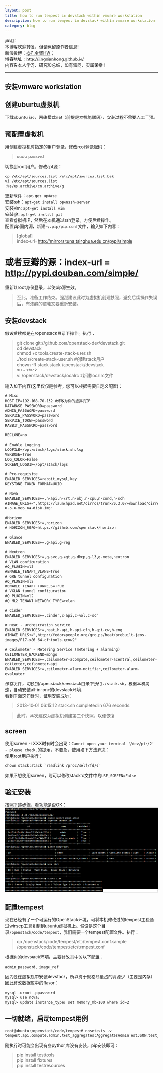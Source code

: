 ```yaml
---
layout: post
title: how to run tempest in devstack within vmware workstation
description: how to run tempest in devstack within vmware workstation
category: blog
---
```


声明：  
本博客欢迎转发，但请保留原作者信息!  
新浪微博：[@孔令贤HW](http://weibo.com/lingxiankong)；   
博客地址：<http://lingxiankong.github.io/>  
内容系本人学习、研究和总结，如有雷同，实属荣幸！

----------------------

## 安装vmware workstation

## 创建ubuntu虚拟机
下载ubuntu iso，网络模式nat（前提是本机能联网），安装过程不需要人工干预。

## 预配置虚拟机
用创建虚拟机时指定的用户登录，修改root登录密码：

> sudo passwd

切换到root用户。修改apt源：

	cp /etc/apt/sources.list /etc/apt/sources.list.bak
	vi /etc/apt/sources.list 
	:%s/us.archive/cn.archive/g

更新软件：`apt-get update`  
安装ssh：`apt-get install openssh-server`  
安装vim: `apt-get install vim`  
安装git: `apt-get install git`  
查看虚拟机IP，然后在本机通过ssh登录，方便后续操作。  
配置pip国内源，新建`~/.pip/pip.conf`文件，输入如下内容：

>[global]  
index-url=http://mirrors.tuna.tsinghua.edu.cn/pypi/simple  
# 或者豆瓣的源：index-url = http://pypi.douban.com/simple/

重新以root身份登录，以使pip源生效。

>至此，准备工作结束。强烈建议此时为虚拟机创建快照，避免后续操作失误后，有洁癖的童鞋又要重新安装。

## 安装devstack
假设后续都是在/openstack目录下操作。执行：

>git clone git://github.com/openstack-dev/devstack.git   
cd devstack  
chmod +x tools/create-stack-user.sh  
./tools/create-stack-user.sh #创建stack用户  
chown -R stack:stack /openstack/devstack  
su - stack  
vi /openstack/devstack/localrc #新建localrc文件

输入如下内容(这里仅仅是参考，您可以根据需要自定义配置)：

	# Misc
	HOST_IP=192.168.70.132 #修改为你的虚拟机IP
	DATABASE_PASSWORD=password
	ADMIN_PASSWORD=password
	SERVICE_PASSWORD=password
	SERVICE_TOKEN=password
	RABBIT_PASSWORD=password
    
    RECLONE=no
	
	# Enable Logging
	LOGFILE=/opt/stack/logs/stack.sh.log
	VERBOSE=True
    LOG_COLOR=False
	SCREEN_LOGDIR=/opt/stack/logs
	
	# Pre-requisite
	ENABLED_SERVICES=rabbit,mysql,key
    KEYSTONE_TOKEN_FORMAT=UUID
	
	# Nova
	ENABLED_SERVICES+=,n-api,n-crt,n-obj,n-cpu,n-cond,n-sch
	#IMAGE_URLS+=",https://launchpad.net/cirros/trunk/0.3.0/+download/cirros-0.3.0-x86_64-disk.img"
	
	#Horizon
	ENABLED_SERVICES+=,horizon
    # HORIZON_REPO=https://github.com/openstack/horizon
	
	# Glance
	ENABLED_SERVICES+=,g-api,g-reg
	
	# Neutron
	ENABLED_SERVICES+=,q-svc,q-agt,q-dhcp,q-l3,q-meta,neutron
    # VLAN configuration
    #Q_PLUGIN=ml2
    #ENABLE_TENANT_VLANS=True
    # GRE tunnel configuration
    #Q_PLUGIN=ml2
    #ENABLE_TENANT_TUNNELS=True
    # VXLAN tunnel configuration
    #Q_PLUGIN=ml2
    #Q_ML2_TENANT_NETWORK_TYPE=vxlan 
	
	# Cinder
	ENABLED_SERVICES+=,cinder,c-api,c-vol,c-sch
	
	# Heat - Orchestration Service
	ENABLED_SERVICES+=,heat,h-api,h-api-cfn,h-api-cw,h-eng
	#IMAGE_URLS+=",http://fedorapeople.org/groups/heat/prebuilt-jeos-images/F17-x86_64-cfntools.qcow2"
	
	# Ceilometer - Metering Service (metering + alarming)
    CEILOMETER_BACKEND=mongo
	ENABLED_SERVICES+=,ceilometer-acompute,ceilometer-acentral,ceilometer-collector,ceilometer-api
	ENABLED_SERVICES+=,ceilometer-alarm-notifier,ceilometer-alarm-evaluator

保存文件，切换到/openstack/devstack目录下执行`./stack.sh`，根据本机网速，自动安装all-in-one的devstack环境.  
看到下面这句话时，证明安装成功：  
>2013-10-01 06:15:12 stack.sh completed in 676 seconds.  

> 此时，再次建议为虚拟机创建第二个快照，以便恢复

## screen
使用screen -r XXX时有时会出现：`Cannot open your terminal '/dev/pts/2' - please check.`的提示，不要急，使用如下方法解决：  
使用root用户执行：

    chown stack:stack `readlink /proc/self/fd/0`
    
如果不想使用screen，则可以修改stackrc文件中的`USE_SCREEN=False`    

## 验证安装
按照下述步骤，看功能是否OK：  
![](/images/2014-05-10-vmware-workstation-devstack/1.png)  

## 配置tempest
现在已经有了一个可运行的OpenStack环境，可将本机修改过的tempest工程通过winscp工具复制到ubuntu虚拟机上。假设是这个目录`/openstack/code/tempest`，我们需要一个tempest配置文件。执行：  
>cp /openstack/code/tempest/etc/tempest.conf.sample /openstack/code/tempest/etc/tempest.conf  

根据你的devstack环境，主要修改其中的以下配置：  

	admin_password、image_ref

因为是在虚拟机中安装devstack，所以对于规格尽量占的资源少（主要是内存）因此修改数据库中的flavor：  

	mysql -uroot -ppassword
	mysql> use nova;
	mysql> update instance_types set memory_mb=100 where id=2;

## 一切就绪，启动tempest用例

	root@ubuntu:/openstack/code/tempest# nosetests -v tempest.api.compute.admin.test_aggregates:AggregatesAdminTestJSON.test_aggregate_create_invalid_aggregate_name

刚执行时可能会出现有些python库没有安装，pip安装即可：  
>pip install testtools  
pip install fixtures  
pip install testresources  



